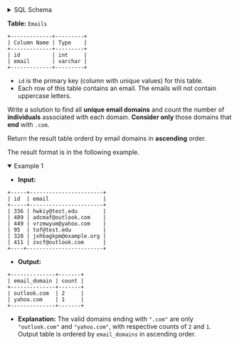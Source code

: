 <details>
<summary> SQL Schema</summary>

```sql
DROP TABLE IF EXISTS Emails;

CREATE TABLE IF NOT EXISTS
  Emails (id int, email varchar(255));

INSERT INTO
  Emails (id, email)
VALUES
  ('336', 'hwkiy@test.edu'),
  ('489', 'adcmaf@outlook.com'),
  ('449', 'vrzmwyum@yahoo.com'),
  ('95', 'tof@test.edu'),
  ('320', 'jxhbagkpm@example.org'),
  ('411', 'zxcf@outlook.com');
```

</details>

**Table:** `Emails`

```
+-------------+---------+
| Column Name | Type    |
+-------------+---------+
| id          | int     |
| email       | varchar |
+-------------+---------+
```

- `id` is the primary key (column with unique values) for this table.
- Each row of this table contains an email. The emails will not contain uppercase letters.

Write a solution to find all **unique email domains** and count the number of **individuals** associated with each domain. **Consider only** those domains that **end** with `.com`.

Return the result table orderd by email domains in **ascending** order.

The result format is in the following example.

<details open>
<summary> Example 1</summary>

- **Input:** 

```
+-----+-----------------------+
| id  | email                 |
+-----+-----------------------+
| 336 | hwkiy@test.edu        |
| 489 | adcmaf@outlook.com    |
| 449 | vrzmwyum@yahoo.com    |
| 95  | tof@test.edu          |
| 320 | jxhbagkpm@example.org |
| 411 | zxcf@outlook.com      |
+----+------------------------+
```

- **Output:** 

```
+--------------+-------+
| email_domain | count |
+--------------+-------+
| outlook.com  | 2     |
| yahoo.com    | 1     |  
+--------------+-------+
```

- **Explanation:** The valid domains ending with `".com"` are only `"outlook.com"` and `"yahoo.com"`, with respective counts of `2` and `1`. Output table is ordered by `email_domains` in ascending order.

</details>
